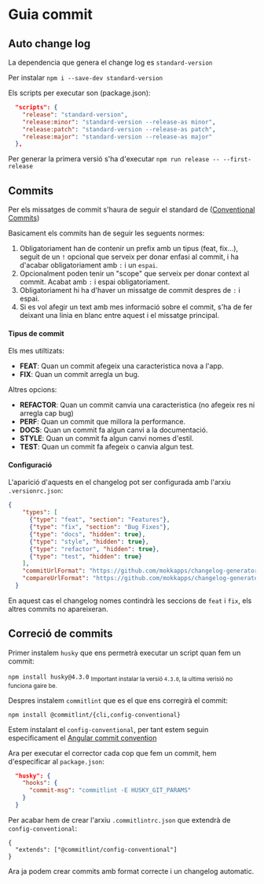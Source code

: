 # Guia commit


## Auto change log

La dependencia que genera el change log es `standard-version`

Per instalar `npm i --save-dev standard-version`

Els scripts per executar son (package.json):

```json
  "scripts": {
    "release": "standard-version",
    "release:minor": "standard-version --release-as minor",
    "release:patch": "standard-version --release-as patch",
    "release:major": "standard-version --release-as major"
  },
```

Per generar la primera versió s'ha d'executar `npm run release -- --first-release`

## Commits

Per els missatges de commit s'haura de seguir el standard de ([Conventional Commits](https://www.conventionalcommits.org/en/v1.0.0/))

Basicament els commits han de seguir les seguents normes:

1. Obligatoriament han de contenir un prefix amb un tipus (feat, fix...), seguit de un `!` opcional que serveix per donar enfasi al commit, i ha d'acabar obligatoriament amb `:` i un `espai`.
2. Opcionalment poden tenir un "scope" que serveix per donar context al commit. Acabat amb `:` i espai obligatoriament.
3. Obligatoriament hi ha d'haver un missatge de commit despres de `:` i espai.
4. Si es vol afegir un text amb mes informació sobre el commit, s'ha de fer deixant una linia en blanc entre aquest i el missatge principal.

#### Tipus de commit

Els mes utiltizats:

- **FEAT**: Quan un commit afegeix una caracteristica nova a l'app.
- **FIX**: Quan un commit arregla un bug.

Altres opcions:

- **REFACTOR**: Quan un commit canvia una caracteristica (no afegeix res ni arregla cap bug)
- **PERF**: Quan un commit que millora la performance.
- **DOCS**: Quan un commit fa algun canvi a la documentació.
- **STYLE**: Quan un commit fa algun canvi nomes d'estil.
- **TEST**: Quan un commit fa afegeix o canvia algun test.

#### Configuració

L'aparició d'aquests en el changelog pot ser configurada amb l'arxiu `.versionrc.json`:

```json
{
    "types": [
      {"type": "feat", "section": "Features"},
      {"type": "fix", "section": "Bug Fixes"},
      {"type": "docs", "hidden": true},
      {"type": "style", "hidden": true},
      {"type": "refactor", "hidden": true},
      {"type": "test", "hidden": true}
    ],
    "commitUrlFormat": "https://github.com/mokkapps/changelog-generator-demo/commits/{{hash}}",
    "compareUrlFormat": "https://github.com/mokkapps/changelog-generator-demo/compare/{{previousTag}}...{{currentTag}}"
  }
```

En aquest cas el changelog nomes contindrà les seccions de `feat` i `fix`, els altres commits no apareixeran.

## Correció de commits

Primer instalem `husky` que ens permetrà executar un script quan fem un commit:

`npm install husky@4.3.0`
<sub>Important instalar la versió `4.3.0`, la ultima verisió no funciona gaire be.<sub>

Despres instalem `commitlint` que es el que ens corregirà el commit:

`npm install @commitlint/{cli,config-conventional}`

Estem instalant el `config-conventional`, per tant estem seguin especificament el [Angular commit convention](https://github.com/angular/angular/blob/22b96b9/CONTRIBUTING.md#-commit-message-guidelines)

Ara per executar el corrector cada cop que fem un commit, hem d'especificar al `package.json`:

```json
  "husky": {
    "hooks": {
      "commit-msg": "commitlint -E HUSKY_GIT_PARAMS"
    }
  }
```

Per acabar hem de crear l'arxiu `.commitlintrc.json` que extendrà de `config-conventional`:

```
{
  "extends": ["@commitlint/config-conventional"]
}
```

Ara ja podem crear commits amb format correcte i un changelog automatic.